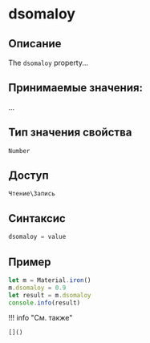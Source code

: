 # dsomaloy

## Описание
The `dsomaloy` property...

## Принимаемые значения:
...

## Тип значения свойства
`Number`

## Доступ
`Чтение\Запись`

## Синтаксис
```javascript
dsomaloy = value
```

## Пример
```javascript linenums="1"
let m = Material.iron()
m.dsomaloy = 0.9
let result = m.dsomaloy
console.info(result)
```

!!! info "См. также"

    []()

